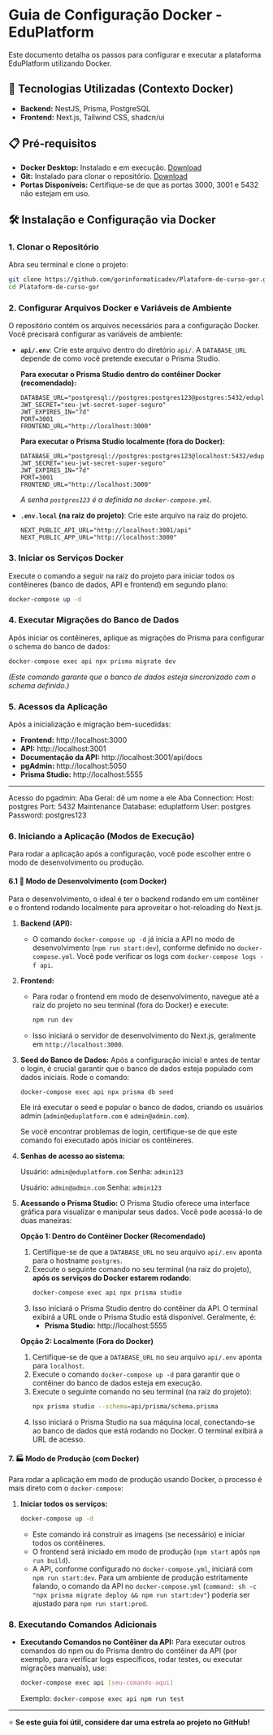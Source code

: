 # Guia de Configuração Docker - EduPlatform

Este documento detalha os passos para configurar e executar a plataforma EduPlatform utilizando Docker.

## 🚀 Tecnologias Utilizadas (Contexto Docker)

*   **Backend:** NestJS, Prisma, PostgreSQL
*   **Frontend:** Next.js, Tailwind CSS, shadcn/ui

## 📋 Pré-requisitos

*   **Docker Desktop:** Instalado e em execução. [Download](https://www.docker.com/products/docker-desktop/)
*   **Git:** Instalado para clonar o repositório. [Download](https://git-scm.com/)
*   **Portas Disponíveis:** Certifique-se de que as portas 3000, 3001 e 5432 não estejam em uso.

## 🛠️ Instalação e Configuração via Docker

### 1. Clonar o Repositório
Abra seu terminal e clone o projeto:
```bash
git clone https://github.com/gorinformaticadev/Plataform-de-curso-gor.git
cd Plataform-de-curso-gor
```

### 2. Configurar Arquivos Docker e Variáveis de Ambiente

O repositório contém os arquivos necessários para a configuração Docker. Você precisará configurar as variáveis de ambiente:

*   **`api/.env`**: Crie este arquivo dentro do diretório `api/`. A `DATABASE_URL` depende de como você pretende executar o Prisma Studio.

    **Para executar o Prisma Studio dentro do contêiner Docker (recomendado):**
    ```env
    DATABASE_URL="postgresql://postgres:postgres123@postgres:5432/eduplatform"
    JWT_SECRET="seu-jwt-secret-super-seguro"
    JWT_EXPIRES_IN="7d"
    PORT=3001
    FRONTEND_URL="http://localhost:3000"
    ```

    **Para executar o Prisma Studio localmente (fora do Docker):**
    ```env
    DATABASE_URL="postgresql://postgres:postgres123@localhost:5432/eduplatform"
    JWT_SECRET="seu-jwt-secret-super-seguro"
    JWT_EXPIRES_IN="7d"
    PORT=3001
    FRONTEND_URL="http://localhost:3000"
    ```
    *A senha `postgres123` é a definida no `docker-compose.yml`.*

*   **`.env.local` (na raiz do projeto)**: Crie este arquivo na raiz do projeto.
    ```env
    NEXT_PUBLIC_API_URL="http://localhost:3001/api"
    NEXT_PUBLIC_APP_URL="http://localhost:3000"
    ```

### 3. Iniciar os Serviços Docker
Execute o comando a seguir na raiz do projeto para iniciar todos os contêineres (banco de dados, API e frontend) em segundo plano:
```bash
docker-compose up -d
```

### 4. Executar Migrações do Banco de Dados
Após iniciar os contêineres, aplique as migrações do Prisma para configurar o schema do banco de dados:
```bash
docker-compose exec api npx prisma migrate dev
```
*(Este comando garante que o banco de dados esteja sincronizado com o schema definido.)*

### 5. Acessos da Aplicação
Após a inicialização e migração bem-sucedidas:
*   **Frontend:** http://localhost:3000
*   **API:** http://localhost:3001
*   **Documentação da API:** http://localhost:3001/api/docs
*   **pgAdmin:** http://localhost:5050
*   **Prisma Studio:** http://localhost:5555

--- 
Acesso do pgadmin:
Aba Geral: dê um nome a ele
Aba Connection:
Host: postgres
Port: 5432
Maintenance Database: eduplatform
User: postgres
Password: postgres123

### 6. Iniciando a Aplicação (Modos de Execução)

Para rodar a aplicação após a configuração, você pode escolher entre o modo de desenvolvimento ou produção.

#### 6.1 🚀 Modo de Desenvolvimento (com Docker)

Para o desenvolvimento, o ideal é ter o backend rodando em um contêiner e o frontend rodando localmente para aproveitar o hot-reloading do Next.js.

1.  **Backend (API):**
    *   O comando `docker-compose up -d` já inicia a API no modo de desenvolvimento (`npm run start:dev`), conforme definido no `docker-compose.yml`. Você pode verificar os logs com `docker-compose logs -f api`.

2.  **Frontend:**
    *   Para rodar o frontend em modo de desenvolvimento, navegue até a raiz do projeto no seu terminal (fora do Docker) e execute:
        ```bash
        npm run dev
        ```
    *   Isso iniciará o servidor de desenvolvimento do Next.js, geralmente em `http://localhost:3000`.

3.  **Seed do Banco de Dados:**
    Após a configuração inicial e antes de tentar o login, é crucial garantir que o banco de dados esteja populado com dados iniciais. 
    Rode o comando:
    
    `docker-compose exec api npx prisma db seed` 
    
    Ele irá executar o seed e popular o banco de dados, criando os usuários admin (`admin@eduplatform.com` e `admin@admin.com`). 
    
    Se você encontrar problemas de login, certifique-se de que este comando foi executado após iniciar os contêineres.

4.  **Senhas de acesso ao sistema:**
    
    Usuário: `admin@eduplatform.com` 
    Senha: `admin123`

    Usuário: `admin@admin.com` 
    Senha: `admin123`

5.  **Acessando o Prisma Studio:**
    O Prisma Studio oferece uma interface gráfica para visualizar e manipular seus dados. Você pode acessá-lo de duas maneiras:

    **Opção 1: Dentro do Contêiner Docker (Recomendado)**
    1.  Certifique-se de que a `DATABASE_URL` no seu arquivo `api/.env` aponta para o hostname `postgres`.
    2.  Execute o seguinte comando no seu terminal (na raiz do projeto), **após os serviços do Docker estarem rodando**:
        ```bash
        docker-compose exec api npx prisma studio
        ```
    3.  Isso iniciará o Prisma Studio dentro do contêiner da API. O terminal exibirá a URL onde o Prisma Studio está disponível. Geralmente, é:
        *   **Prisma Studio:** http://localhost:5555

    **Opção 2: Localmente (Fora do Docker)**
    1.  Certifique-se de que a `DATABASE_URL` no seu arquivo `api/.env` aponta para `localhost`.
    2.  Execute o comando `docker-compose up -d` para garantir que o contêiner do banco de dados esteja em execução.
    3.  Execute o seguinte comando no seu terminal (na raiz do projeto):
        ```bash
        npx prisma studio --schema=api/prisma/schema.prisma
        ```
    4.  Isso iniciará o Prisma Studio na sua máquina local, conectando-se ao banco de dados que está rodando no Docker. O terminal exibirá a URL de acesso.

#### 7. 🏭 Modo de Produção (com Docker)

Para rodar a aplicação em modo de produção usando Docker, o processo é mais direto com o `docker-compose`:

1.  **Iniciar todos os serviços:**
    ```bash
    docker-compose up -d
    ```
    *   Este comando irá construir as imagens (se necessário) e iniciar todos os contêineres.
    *   O frontend será iniciado em modo de produção (`npm start` após `npm run build`).
    *   A API, conforme configurado no `docker-compose.yml`, iniciará com `npm run start:dev`. Para um ambiente de produção estritamente falando, o comando da API no `docker-compose.yml` (`command: sh -c "npx prisma migrate deploy && npm run start:dev"`) poderia ser ajustado para `npm run start:prod`.

### 8. Executando Comandos Adicionais

*   **Executando Comandos no Contêiner da API:**
    Para executar outros comandos do npm ou do Prisma dentro do contêiner da API (por exemplo, para verificar logs específicos, rodar testes, ou executar migrações manuais), use:
    ```bash
    docker-compose exec api [seu-comando-aqui]
    ```
    Exemplo: `docker-compose exec api npm run test`

---

⭐ **Se este guia foi útil, considere dar uma estrela ao projeto no GitHub!**
